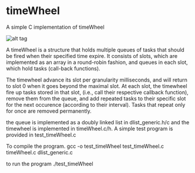# timeWheel

A simple C implementation of timeWheel 

![alt tag](http://www.cubrid.org/files/attach/images/220547/531/683/operation_of_simple_timingwheel.png)

A timeWheel is a structure that holds multiple queues of tasks that should be fired when their specified time expire. It consists of slots, which are implemented as an array in a round-robin fashion, and queues in each slot, which hold tasks (call-back functions).

The timewheel advance its slot per granularity milliseconds, and will return to slot 0 when it goes beyond the maximal slot. 
At each slot, the timewheel fire up tasks stored in that slot, (i.e., call their respective callback function), remove them from the queue, and add repeated tasks to their specific slot for the next occurence (according to their interval). Tasks that repeat only for once are removed permanently. 

the queue is implemented as a doubly linked list in dlist_generic.h/c and the timewheel is implemented in timeWheel.c/h. 
A simple test program is provided in test_timeWheel.c

To compile the program.
     gcc -o test_timeWheel test_timeWheel.c timeWheel.c dlist_generic.c
     
to run the program
    ./test_timeWheel
    
    
